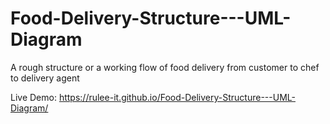# Food-Delivery-Structure---UML-Diagram
A rough structure or a working flow of food delivery from customer to chef to delivery agent

Live Demo: https://rulee-it.github.io/Food-Delivery-Structure---UML-Diagram/
